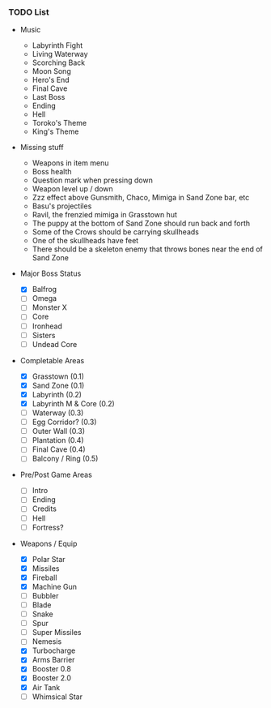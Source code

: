 ### TODO List

- Music
  - Labyrinth Fight
  - Living Waterway
  - Scorching Back
  - Moon Song
  - Hero's End
  - Final Cave
  - Last Boss
  - Ending
  - Hell
  - Toroko's Theme
  - King's Theme

- Missing stuff
  - Weapons in item menu
  - Boss health
  - Question mark when pressing down
  - Weapon level up / down
  - Zzz effect above Gunsmith, Chaco, Mimiga in Sand Zone bar, etc
  - Basu's projectiles
  - Ravil, the frenzied mimiga in Grasstown hut
  - The puppy at the bottom of Sand Zone should run back and forth
  - Some of the Crows should be carrying skullheads
  - One of the skullheads have feet
  - There should be a skeleton enemy that throws bones near the end of Sand Zone
  
- Major Boss Status
  - [x] Balfrog
  - [ ] Omega
  - [ ] Monster X
  - [ ] Core
  - [ ] Ironhead
  - [ ] Sisters
  - [ ] Undead Core
  
- Completable Areas
  - [x] Grasstown (0.1)
  - [x] Sand Zone (0.1)
  - [x] Labyrinth (0.2)
  - [x] Labyrinth M & Core (0.2)
  - [ ] Waterway (0.3)
  - [ ] Egg Corridor? (0.3)
  - [ ] Outer Wall (0.3)
  - [ ] Plantation (0.4)
  - [ ] Final Cave (0.4)
  - [ ] Balcony / Ring (0.5)
  
- Pre/Post Game Areas
  - [ ] Intro
  - [ ] Ending
  - [ ] Credits
  - [ ] Hell
  - [ ] Fortress?

- Weapons / Equip
  - [x] Polar Star
  - [x] Missiles
  - [x] Fireball
  - [x] Machine Gun
  - [ ] Bubbler
  - [ ] Blade
  - [ ] Snake
  - [ ] Spur
  - [ ] Super Missiles
  - [ ] Nemesis
  - [x] Turbocharge
  - [x] Arms Barrier
  - [x] Booster 0.8
  - [x] Booster 2.0
  - [x] Air Tank
  - [ ] Whimsical Star
